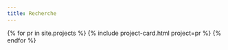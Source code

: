 ```yaml
---
title: Recherche
---
```


<div class="grid ">
  {% for pr in site.projects %}
    {% include project-card.html project=pr %}
  {% endfor %}
</div>